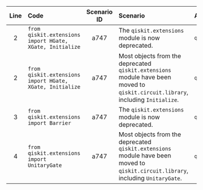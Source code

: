 | Line | Code | Scenario ID | Scenario | Artifact | Refactoring |
| :--: | :--- | :---------: | :------- | :------- | :---------- |
| 2 | `from qiskit.extensions import HGate, XGate, Initialize` | a747 | The `qiskit.extensions` module is now deprecated. | `qiskit.extensions` | |
| 2 | `from qiskit.extensions import HGate, XGate, Initialize` | a747 | Most objects from the deprecated `qiskit.extensions` module have been moved to `qiskit.circuit.library`, including `Initialize`. | `qiskit.extensions.Initialize` | `from qiskit.circuit.library import Initialize` |
| 3 | `from qiskit.extensions import Barrier` | a747 | The `qiskit.extensions` module is now deprecated. | `qiskit.extensions` | |
| 4 | `from qiskit.extensions import UnitaryGate` | a747 | Most objects from the deprecated `qiskit.extensions` module have been moved to `qiskit.circuit.library`, including `UnitaryGate`. | `qiskit.extensions.UnitaryGate` | `from qiskit.circuit.library import UnitaryGate` |